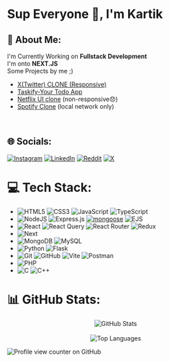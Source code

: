 <img src="https://d585tldpucybw.cloudfront.net/sfimages/default-source/blogs/templates/reactt2_1200x303.png?sfvrsn=3ddeaf3b_2" alt="" />
<h1>Sup Everyone 👋, I'm Kartik</h1>
<h2>💫 About Me: </h2>

I'm Currently Working on <strong>Fullstack Development</strong> <br>
I'm onto <strong>NEXT.JS</strong> <br>
Some Projects by me ;)
- [X(Twitter) CLONE (Responsive)](https://x-clone-five-gules.vercel.app/)
- [Taskify-Your Todo App](https://taskify-todo-app-blush.vercel.app/)
- [Netflix UI clone](https://karzkc.github.io/Netflix-Ui-Clone/) (non-responsive😞)
- [Spotify Clone](https://karzkc.github.io/Spotify-Clone/) (local network only)
<!--Fragrantic Island: https://karzkc.github.io/Fragrantic-Island-/-->
<br>
 <!---<div align="center">
  <img src="https://media4.giphy.com/media/v1.Y2lkPTc5MGI3NjExcDh4bnJqdXd3Y2F5bWJ0M3U2ejJraHUzbGwxczBvOWFnYzNkdW40NyZlcD12MV9pbnRlcm5hbF9naWZfYnlfaWQmY3Q9Zw/91P04R5jGNGZZIDm0N/giphy.gif" alt="aizen-sama" height="220">
</div>--->

## 🌐 Socials:
[![Instagram](https://img.shields.io/badge/Instagram-%23E4405F.svg?logo=Instagram&logoColor=white)](https://www.instagram.com/kartikk_0803/) [![LinkedIn](https://img.shields.io/badge/LinkedIn-%230077B5.svg?logo=linkedin&logoColor=white)](https://www.linkedin.com/in/kartik-khiriya-483a81319/) [![Reddit](https://img.shields.io/badge/Reddit-%23FF4500.svg?logo=Reddit&logoColor=white)](https://reddit.com/user/Karzkc08) [![X](https://img.shields.io/badge/X-black.svg?logo=X&logoColor=white)](https://x.com/@karzkc0803) 

# 💻 Tech Stack:
<ul>
  <li>
    <img src="https://img.shields.io/badge/html5-%23E34F26.svg?style=flat&logo=html5&logoColor=white" alt="HTML5">
    <img src="https://img.shields.io/badge/css3-%231572B6.svg?style=flat&logo=css3&logoColor=white" alt="CSS3">
    <img src="https://img.shields.io/badge/javascript-%23323330.svg?style=flat&logo=javascript&logoColor=%23F7DF1E" alt="JavaScript">
   <img src="https://img.shields.io/badge/typescript-%23007ACC.svg?style=flat&amp;logo=typescript&amp;logoColor=white" alt="TypeScript">
  </li>
  <li>
    <img src="https://img.shields.io/badge/node.js-6DA55F?style=flat-square&logo=node.js&logoColor=white" alt="NodeJS">
    <img src="https://img.shields.io/badge/express.js-%23404d59.svg?style=flat-square&logo=express&logoColor=%2361DAFB" alt="Express.js">
    <a href='https://mongoosejs.com/docs/' target="_blank"><img alt='mongoose' src='https://img.shields.io/badge/Mongoose-100000?style=flat&logo=mongoose&logoColor=880000&labelColor=FFFFFF&color=880000'/></a>
    <img src="https://img.shields.io/badge/ejs-%23B4CA65.svg?style=flat&logo=ejs&logoColor=black" alt="EJS">
  </li>
  <li>
    <img src="https://img.shields.io/badge/react-%2320232a.svg?style=flat&logo=react&logoColor=%2361DAFB" alt="React">
    <img src="https://img.shields.io/badge/-React%20Query-FF4154?style=flat&logo=react%20query&logoColor=white" alt="React Query">
    <img src="https://img.shields.io/badge/React_Router-CA4245?style=flat&logo=react-router&logoColor=white" alt="React Router">
    <img src="https://img.shields.io/badge/redux-%23593d88.svg?style=flat&logo=redux&logoColor=white" alt="Redux">
  </li>
  <li>  
    <img src="https://img.shields.io/badge/Next-black?style=flat&logo=next.js&logoColor=white" alt="Next">
  </li>
  <li>
    <img src="https://img.shields.io/badge/MongoDB-%234ea94b.svg?style=flat&logo=mongodb&logoColor=white" alt="MongoDB">
    <img src="https://img.shields.io/badge/mysql-4479A1.svg?style=flat&logo=mysql&logoColor=white" alt="MySQL">
  </li>
  <li>
    <img src="https://img.shields.io/badge/python-3670A0?style=flat&logo=python&logoColor=ffdd54" alt="Python">
    <img src="https://img.shields.io/badge/flask-%23000.svg?style=flat&logo=flask&logoColor=white" alt="Flask">
  </li>
  <li>
    <img src="https://img.shields.io/badge/git-%23F05033.svg?style=flat&logo=git&logoColor=white" alt="Git">
    <img src="https://img.shields.io/badge/github-%23121011.svg?style=flat&logo=github&logoColor=white" alt="GitHub">
    <img src="https://img.shields.io/badge/vite-%23646CFF.svg?style=flat&logo=vite&logoColor=white" alt="Vite">
    <img src="https://img.shields.io/badge/Postman-FF6C37?style=flat-square&logo=postman&logoColor=white" alt="Postman">
  </li>
    <li>
    <img src="https://img.shields.io/badge/php-%23777BB4.svg?style=flat&logo=php&logoColor=white" alt="PHP">
   
  </li>
    <li>
    <img src="https://img.shields.io/badge/c-%2300599C.svg?style=flat&logo=c&logoColor=white" alt="C">
    <img src="https://img.shields.io/badge/c++-%2300599C.svg?style=flat&logo=c%2B%2B&logoColor=white" alt="C++">
  </li>
</ul>
<h1>📊 GitHub Stats:</h1>
<div align="center">
  <img src="https://github-readme-stats.vercel.app/api?username=Karzkc&theme=neon&hide_border=false&include_all_commits=true&count_private=true" alt="GitHub Stats"><br/><br/>
<!--   <img src="https://github-readme-streak-stats.herokuapp.com/?user=Karzkc&theme=neon&hide_border=false" alt="GitHub Streak Stats"><br/><br/> -->
  <img src="https://github-readme-stats-git-masterrstaa-rickstaa.vercel.app/api/top-langs/?username=Karzkc&theme=neon&hide_border=false&include_all_commits=true&count_private=true&layout=compact" alt="Top Languages">
</div>


![Profile view counter on GitHub](https://komarev.com/ghpvc/?username=Karzkc)








